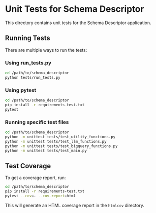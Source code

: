 # Unit Tests for Schema Descriptor

This directory contains unit tests for the Schema Descriptor application.

## Running Tests

There are multiple ways to run the tests:

### Using run_tests.py

```bash
cd /path/to/schema_descriptor
python tests/run_tests.py
```

### Using pytest

```bash
cd /path/to/schema_descriptor
pip install -r requirements-test.txt
pytest
```

### Running specific test files

```bash
cd /path/to/schema_descriptor
python -m unittest tests/test_utility_functions.py
python -m unittest tests/test_llm_functions.py
python -m unittest tests/test_bigquery_functions.py
python -m unittest tests/test_main.py
```

## Test Coverage

To get a coverage report, run:

```bash
cd /path/to/schema_descriptor
pip install -r requirements-test.txt
pytest --cov=. --cov-report=html
```

This will generate an HTML coverage report in the `htmlcov` directory.